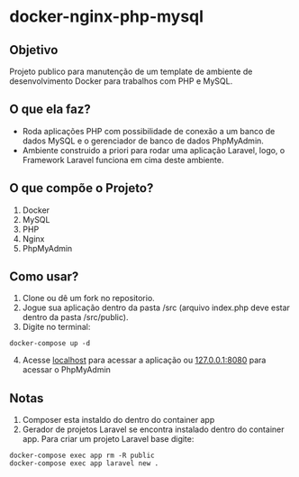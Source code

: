 # docker-nginx-php-mysql

## Objetivo
Projeto publico para manutenção de um template de ambiente de desenvolvimento Docker para trabalhos com PHP e MySQL.

## O que ela faz?
- Roda aplicações PHP com possibilidade de conexão a um banco de dados MySQL e o gerenciador de banco de dados PhpMyAdmin.
- Ambiente construido a priori para rodar uma aplicação Laravel, logo, o Framework Laravel funciona em cima deste ambiente.

## O que compõe o Projeto?
1. Docker
2. MySQL
3. PHP
4. Nginx
5. PhpMyAdmin

## Como usar?
1. Clone ou dê um fork no repositorio.
2. Jogue sua aplicação dentro da pasta /src (arquivo index.php deve estar dentro da pasta /src/public).
3. Digite no terminal:
```
docker-compose up -d
```
4. Acesse [localhost](http://localhost/) para acessar a aplicação ou [127.0.0.1:8080](http://127.0.0.1:8080) para acessar o PhpMyAdmin

## Notas
1. Composer esta instaldo do dentro do container app
2. Gerador de projetos Laravel se encontra instalado dentro do container app. Para criar um projeto Laravel base digite:
```
docker-compose exec app rm -R public
docker-compose exec app laravel new .
```
